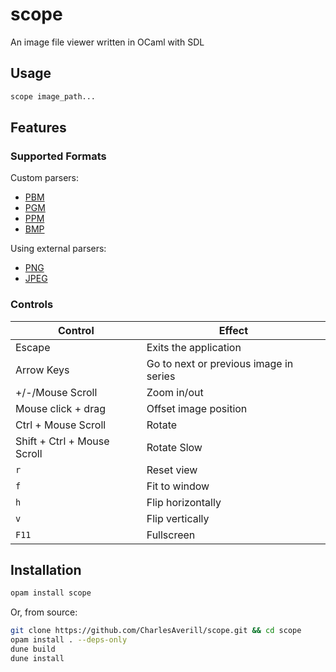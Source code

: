 # scope

An image file viewer written in OCaml with SDL

## Usage

```bash
scope image_path...
```

## Features

### Supported Formats

Custom parsers:
- [PBM](lib/formats/netpbm/pbm.ml)
- [PGM](lib/formats/netpbm/pgm.ml)
- [PPM](lib/formats/netpbm/ppm.ml)
- [BMP](lib/formats/bmp.ml)

Using external parsers:
- [PNG](lib/formats/extern/sdl_img.ml)
- [JPEG](lib/formats/extern/sdl_img.ml)

### Controls

| Control | Effect |
| --- | --- |
| Escape | Exits the application |
| Arrow Keys | Go to next or previous image in series |
| +/-/Mouse Scroll | Zoom in/out |
| Mouse click + drag | Offset image position |
| Ctrl + Mouse Scroll | Rotate |
| Shift + Ctrl + Mouse Scroll | Rotate Slow |
| `r` | Reset view |
| `f` | Fit to window |
| `h` | Flip horizontally |
| `v` | Flip vertically |
| `F11` | Fullscreen |

## Installation

```bash
opam install scope
```

Or, from source:

```bash
git clone https://github.com/CharlesAverill/scope.git && cd scope
opam install . --deps-only
dune build
dune install
```
